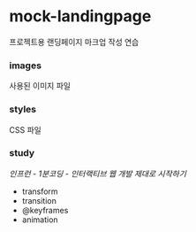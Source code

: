 # mock-landingpage
프로젝트용 랜딩페이지 마크업 작성 연습

### images
사용된 이미지 파일

### styles
CSS 파일

### study
*인프런 - 1분코딩 - 인터랙티브 웹 개발 제대로 시작하기*
- transform
- transition
- @keyframes
- animation
